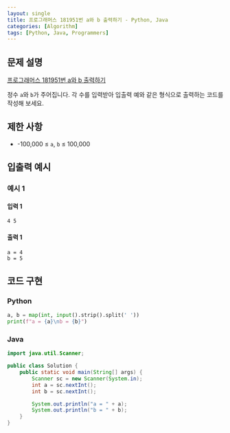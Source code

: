 ```yaml
---
layout: single
title: 프로그래머스 181951번 a와 b 출력하기 - Python, Java
categories: [Algorithm]
tags: [Python, Java, Programmers]
---
```


## 문제 설명
[프로그래머스 181951번 a와 b 출력하기](https://school.programmers.co.kr/learn/courses/30/lessons/181951)

정수 `a`와 `b`가 주어집니다. 각 수를 입력받아 입출력 예와 같은 형식으로 출력하는 코드를 작성해 보세요.

## 제한 사항
- -100,000 ≤ `a`, `b` ≤ 100,000

## 입출력 예시

### 예시 1

#### 입력 1

```plaintext
4 5
```

#### 출력 1

```plaintext
a = 4
b = 5
```

## 코드 구현

### Python

```python
a, b = map(int, input().strip().split(' '))
print(f"a = {a}\nb = {b}")
```

### Java

```java
import java.util.Scanner;

public class Solution {
    public static void main(String[] args) {
        Scanner sc = new Scanner(System.in);
        int a = sc.nextInt();
        int b = sc.nextInt();

        System.out.println("a = " + a);
        System.out.println("b = " + b);
    }
}
```